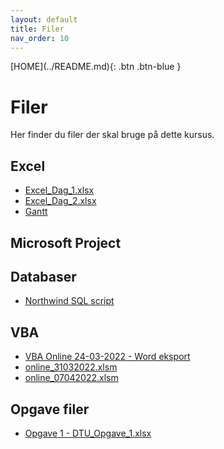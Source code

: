 ```yaml
---
layout: default
title: Filer
nav_order: 10
---
```

<span class="fs-1">
[HOME](../README.md){: .btn .btn-blue }
</span>

# Filer
Her finder du filer der skal bruge på dette kursus.

## Excel
- [Excel_Dag_1.xlsx](./Excel_Dag_1.xlsx)
- [Excel_Dag_2.xlsx](./Excel_Dag_2.xlsx)
- [Gantt](./Gantt_Studerende_Start.xlsx)

## Microsoft Project

## Databaser
- [Northwind SQL script](../databaser/filer/Northwind.sql)

## VBA
- [VBA Online 24-03-2022 - Word eksport](../vba/filer/online_24032022_slut.xlsm)
- [online_31032022.xlsm](../vba/filer/online_31032022.xlsm)
- [online_07042022.xlsm](../vba/filer/online_07042022.xlsm)

## Opgave filer
- [Opgave 1 - DTU_Opgave_1.xlsx](../filer/DTU_Opgave_1.xlsx)

